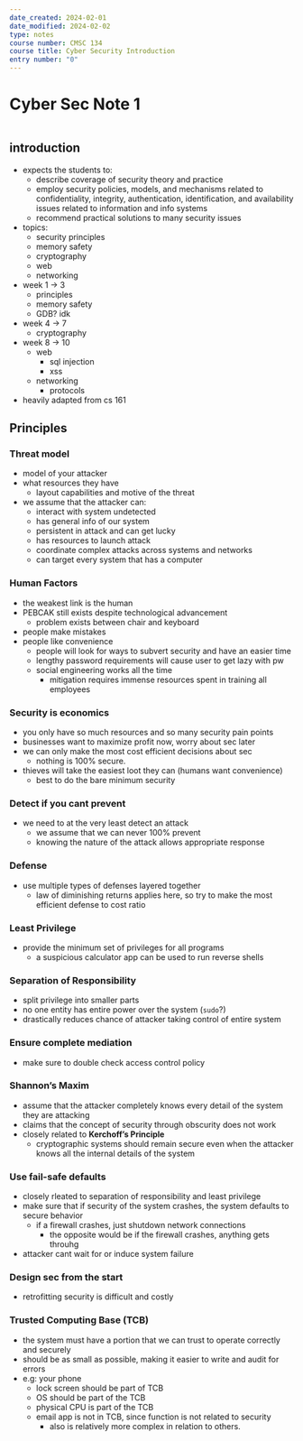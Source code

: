 ```yaml
---
date_created: 2024-02-01
date_modified: 2024-02-02
type: notes
course number: CMSC 134
course title: Cyber Security Introduction
entry number: "0"
---
```


# Cyber Sec Note 1
``` toc
```

## introduction
- expects the students to:
	- describe coverage of security theory and practice
	- employ security policies, models, and mechanisms related to confidentiality, integrity, authentication, identification, and availability issues related to information and info systems
	- recommend practical solutions to many security issues
- topics:
	- security principles
	- memory safety
	- cryptography
	- web
	- networking
- week 1 → 3
	- principles
	- memory safety
	- GDB? idk
- week 4 → 7
	- cryptography
- week 8 → 10
	- web
		- sql injection
		- xss
	- networking
		- protocols
- heavily adapted from cs 161

## Principles
### Threat model
- model of your attacker
- what resources they have
	- layout capabilities and motive of the threat
- we assume that the attacker can:
	- interact with system undetected
	- has general info of our system
	- persistent in attack and can get lucky
	- has resources to launch attack
	- coordinate complex attacks across systems and networks
	- can target every system that has a computer
### Human Factors
- the weakest link is the human
- PEBCAK still exists despite technological advancement
	- problem exists between chair and keyboard
- people make mistakes
- people like convenience
	- people will look for ways to subvert security and have an easier time
	- lengthy password requirements will cause user to get lazy with pw
	- social engineering works all the time
		- mitigation requires immense resources spent in training all employees
### Security is economics
- you only have so much resources and so many security pain points
- businesses want to maximize profit now, worry about sec later
-  we can only make the most cost efficient decisions about sec
	- nothing is 100% secure.
- thieves will take the easiest loot they can (humans want convenience)
	- best to do the bare minimum security
### Detect if you cant prevent
- we need to at the very least detect an attack
	- we assume that we can never 100% prevent
	- knowing the nature of the attack allows appropriate response
### Defense
- use multiple types of defenses layered together
	- law of diminishing returns applies here, so try to make the most efficient defense to cost ratio
### Least Privilege
- provide the minimum set of privileges for all programs
	- a suspicious calculator app can be used to run reverse shells
### Separation of Responsibility
- split privilege into smaller parts
- no one entity has entire power over the system (`sudo`?)
- drastically reduces chance of attacker taking control of entire system
### Ensure complete mediation
- make sure to double check access control policy
### Shannon’s Maxim
- assume that the attacker completely knows every detail of the system they are attacking
- claims that the concept of security through obscurity does not work
- closely related to **Kerchoff’s Principle**
	- cryptographic systems should remain secure even when the attacker knows all the internal details of the system
### Use fail-safe defaults
- closely rleated to separation of responsibility and least privilege
- make sure that if security of the system crashes, the system defaults to secure behavior
	- if a firewall crashes, just shutdown network connections
		- the opposite would be if the firewall crashes, anything gets throuhg
- attacker cant wait for or induce system failure
### Design sec from the start
- retrofitting security is difficult and costly
### Trusted Computing Base (TCB)
- the system must have a portion that we can trust to operate correctly and securely
- should be as small as possible, making it easier to write and audit for errors
- e.g: your phone
	- lock screen should be part of TCB
	- OS should be part of the TCB
	- physical CPU is part of the TCB
	- email app is not in TCB, since function is not related to security
		- also is relatively more complex in relation to others.
